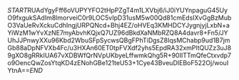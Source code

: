 $START$RUAdYgyFff6oVUPYYFO2tHpPZgT4m1LXVbj6/iJ0iYUYnpaguG45UyO9fxgukSAdIm8lmorveiC0r9LOC5vIpD31usM5w00Qd81cmEdsIXvGgBzMubO3VaUeRvXckuCdhIngjURPQNcd+Bhj4EZ/oHVEq3KMHDCYJygnjyjLxbN+aYiWzM1wYvXzNE7myAbvhKQjxQ7UZ96dBkdXaNMbRZQ8A4davr8+Fn5/JYUhJJPnwyXXu96Kbd2WbuSFpSycwsQBgFPhTiDgsZ8IqsMChabp9ud1B7jmGb88aDpNFVXb4Fc/u3HXAn60ET0tpFVXdf2yhs5EpdRA32xmPltQUZz3uJ89gXO8gRRkIUA67vXDBWfQrNVpUKbyeLffwmkQhg5R+90IITTmQfeCtxvdp7o9OencQwZosYtqKD4zENohGBe121teU53+1Cye43BveuDIEBoF522Oj/wouIYtnA==$END$
